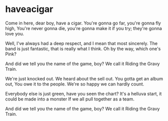 # haveacigar

Come in here, dear boy, have a cigar.
You're gonna go far, you're gonna fly high,
You're never gonna die, you're gonna make it if you try; they're gonna love you.

Well, I've always had a deep respect, and I mean that most sincerely.
The band is just fantastic, that is really what I think.
Oh by the way, which one's Pink?

And did we tell you the name of the game, boy?
We call it Riding the Gravy Train.

We're just knocked out.
We heard about the sell out.
You gotta get an album out,
You owe it to the people. We're so happy we can hardly count.

Everybody else is just green, have you seen the chart?
It's a helluva start, it could be made into a monster
If we all pull together as a team.

And did we tell you the name of the game, boy?
We call it Riding the Gravy Train.
